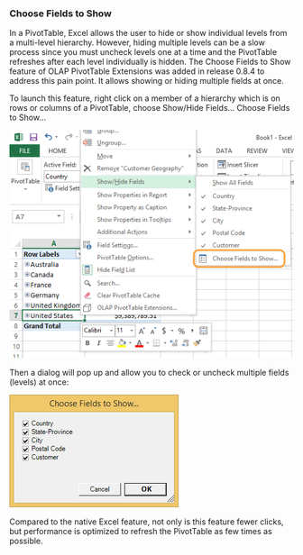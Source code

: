 ### Choose Fields to Show

In a PivotTable, Excel allows the user to hide or show individual levels from a multi-level hierarchy. However, hiding multiple levels can be a slow process since you must uncheck levels one at a time and the PivotTable refreshes after each level individually is hidden. The Choose Fields to Show feature of OLAP PivotTable Extensions was added in release 0.8.4 to address this pain point. It allows showing or hiding multiple fields at once.

To launch this feature, right click on a member of a hierarchy which is on rows or columns of a PivotTable, choose Show/Hide Fields... Choose Fields to Show...

![](Choose%20Fields%20to%20Show_ShowHideFields.png)

Then a dialog will pop up and allow you to check or uncheck multiple fields (levels) at once:

![](Choose%20Fields%20to%20Show_ChooseFieldsToShow.png)

Compared to the native Excel feature, not only is this feature fewer clicks, but performance is optimized to refresh the PivotTable as few times as possible.